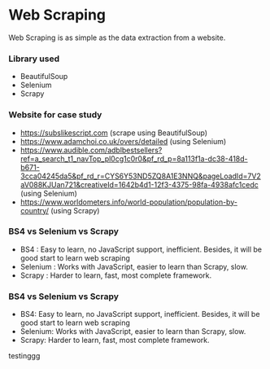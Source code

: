 # Web Scraping

Web Scraping is as simple as the data extraction from a website.

### Library used
* BeautifulSoup
* Selenium 
* Scrapy

### Website for case study
* https://subslikescript.com (scrape using BeautifulSoup)
* https://www.adamchoi.co.uk/overs/detailed (using Selenium)
* https://www.audible.com/adblbestsellers?ref=a_search_t1_navTop_pl0cg1c0r0&pf_rd_p=8a113f1a-dc38-418d-b671-3cca04245da5&pf_rd_r=CYS6Y53ND5ZQ8A1E3NNQ&pageLoadId=7V2aV088KJUan721&creativeId=1642b4d1-12f3-4375-98fa-4938afc1cedc (using Selenium)
* https://www.worldometers.info/world-population/population-by-country/ (using Scrapy)

### BS4 vs Selenium vs Scrapy
* BS4
: Easy to learn, no JavaScript support, inefficient. Besides, it will be good start to learn web scraping
* Selenium
: Works with JavaScript, easier to learn than Scrapy, slow. 
* Scrapy
: Harder to learn, fast, most complete framework.


### BS4 vs Selenium vs Scrapy
* BS4: Easy to learn, no JavaScript support, inefficient. Besides, it will be good start to learn web scraping
* Selenium: Works with JavaScript, easier to learn than Scrapy, slow. 
* Scrapy: Harder to learn, fast, most complete framework.

testinggg
